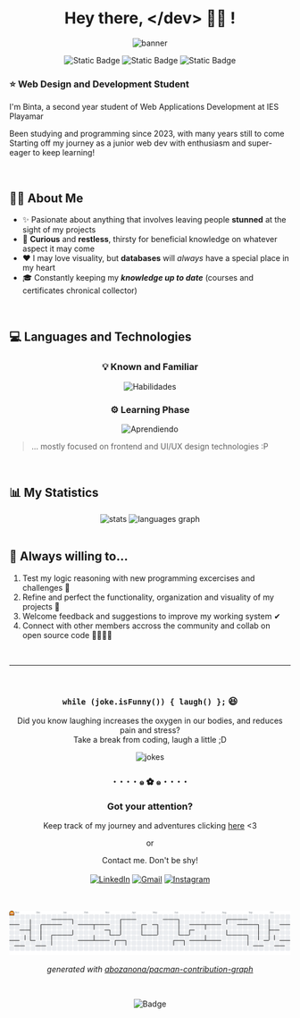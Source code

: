 <div align="center">
  
# Hey there, &lt;/dev&gt; 👋🏾 !</h1>
![banner](https://i.pinimg.com/originals/18/ea/6b/18ea6b2703d8a3cbcc03cde04e5e938b.gif)

![Static Badge](https://img.shields.io/badge/coding-class_projects-94E994?style=for-the-badge)
![Static Badge](https://img.shields.io/badge/focus-studies-32B176?style=for-the-badge)
![Static Badge](https://img.shields.io/badge/goal-contribute_to_community-10463C?style=for-the-badge)

</div>

### ⭐ Web Design and Development Student

I'm Binta, a second year student of Web Applications Development at IES Playamar

Been studying and programming since 2023, with many years still to come <br>
Starting off my journey as a junior web dev with enthusiasm and super-eager to keep learning!

<br>

## 🧕🏾 About Me
  + ✨ Pasionate about anything that involves leaving people **stunned** at the sight of my projects
  + 🧠 **Curious** and **restless**, thirsty for beneficial knowledge on whatever aspect it may come
  + ❤ I may love visuality, but **databases** will _always_ have a special place in my heart
  + 🎓 Constantly keeping my ___knowledge up to date___ (courses and certificates chronical collector)

<br>
  
  ## 💻 Languages and Technologies

<div align="center">
    
  ### 💡 Known and Familiar
  ![Habilidades](https://skillicons.dev/icons?i=html,css,java,javascript,mysql,python,ubuntu,vscode,eclipse,git,debian,wordpress&theme=dark&perline=6)

  
  ### ⚙️ Learning Phase
  ![Aprendiendo](https://skillicons.dev/icons?i=php,bootstrap,sass,laravel&theme=dark)
  
</div>

> ... mostly focused on frontend and UI/UX design technologies :P

<br>
  
  ## 📊 My Statistics

<div align="center">

  <img src="https://github-readme-stats.vercel.app/api?username=bintidev&hide_border=true&show_icons=true&theme=vue-dark" alt="stats" style="width: 495px;"/>
  <img src="https://github-readme-stats.vercel.app/api/top-langs?username=bintidev&layout=compact&card_width=320&langs_count=20&theme=vue-dark&hide_border=true" alt="languages graph" style="width: 397.55px;"/>
  
</div>

<br>

## 💭 Always willing to...
  1. Test my logic reasoning with new programming excercises and challenges 🤔
  2. Refine and perfect the functionality, organization and visuality of my projects 💯
  3. Welcome feedback and suggestions to improve my working system ✔
  4. Connect with other members accross the community and collab on open source code 👩🏾‍🤝‍👩

<br>

<hr>

<br>
<div align="center">
  
  ### `while (joke.isFunny()) { laugh() };` 😆
  Did you know laughing increases the oxygen in our bodies, and reduces pain and stress? <br>
  Take a break from coding, laugh a little ;D

  <img src="https://readme-jokes.vercel.app/api?hideBorder&theme=vue-dark" alt="jokes" style="width: 500px;"/>
  
</div>

<div align="center">
  
  ### ･  ･  ･  ･  ๑ ✿ ๑  ･  ･  ･  ･
  
  ### Got your attention?
  Keep track of my journey and
  adventures clicking <a href="https://github.com/bintidev?tab=repositories" alt="Mi perfil">here</a> <3

  or

  Contact me. Don't be shy!
  <br><br>
  [![LinkedIn](https://img.shields.io/badge/linkedin-%230077B5.svg?style=for-the-badge&logo=linkedin&logoColor=white)](https://www.linkedin.com/in/binta-diop-715741307/)
  [![Gmail](https://img.shields.io/badge/Gmail-D14836?style=for-the-badge&logo=gmail&logoColor=white)](mailto:bd90962@gmail.com?subject=Heyo!)
  [![Instagram](https://img.shields.io/badge/Instagram-%23E4405F.svg?style=for-the-badge&logo=Instagram&logoColor=white)](https://www.instagram.com/bintidev/)

  <br>

  <br>

  <picture>
  <source media="(prefers-color-scheme: dark)" srcset="https://raw.githubusercontent.com/bintidev/bintidev/output/pacman-contribution-graph-dark.svg">
  <img alt="pacman contribution graph" src="https://raw.githubusercontent.com/bintidev/bintidev/output/pacman-contribution-graph.svg">
</picture>

_generated with [abozanona/pacman-contribution-graph](https://abozanona.github.io/pacman-contribution-graph/)_

<br>

![Badge](https://hitscounter.dev/api/hit?url=https%3A%2F%2Fgithub.com%2Fbintidev&label=Visitors&icon=eyeglasses&color=%32B176&message=&style=for-the-badge)
  
</div>
